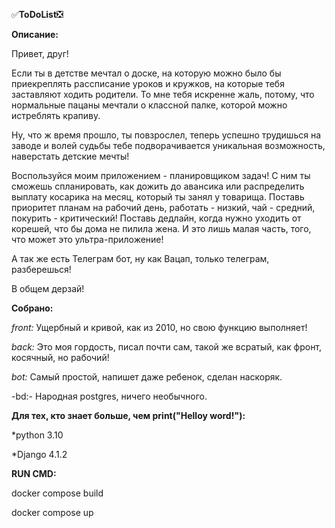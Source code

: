 :white_check_mark:__ToDoList__:negative_squared_cross_mark:

__Описание:__

Привет, друг!

Если ты в детстве мечтал о доске, на которую можно было бы приекреплять рассписание уроков и кружков,
на которые тебя заставляют ходить родители. То мне тебя искренне жаль, потому, что нормальные пацаны
мечтали о классной палке, которой можно истреблять крапиву.

Ну, что ж время прошло, ты повзрослел, теперь успешно трудишься на заводе и волей судьбы тебе подворачивается
уникальная возможность, наверстать детские мечты!

Воспользуйся моим приложением - планировщиком задач!
С ним ты сможешь спланировать, как дожить до авансика или распределить выплату косарика на месяц, который ты занял у товарища.
Поставь приоритет планам на рабочий день, работать - низкий, чай - средний, покурить - критический!
Поставь дедлайн, когда нужно уходить от корешей, что бы дома не пилила жена.
И это лишь малая часть, того, что может это ультра-приложение!

А так же есть Телеграм бот, ну как Вацап, только телеграм, разберешься!

В общем дерзай!


__Собрано:__

_front:_ Ущербный и кривой, как из 2010, но свою функцию выполняет!

_back:_ Это моя гордость, писал почти сам, такой же всратый, как фронт, косячный, но рабочий!

_bot:_ Самый простой, напишет даже ребенок, сделан наскоряк.

-bd:- Народная postgres, ничего необычного.

__Для тех, кто знает больше, чем print("Helloy word!"):__

*python 3.10

*Django 4.1.2

__RUN CMD:__

docker compose build

docker compose up 